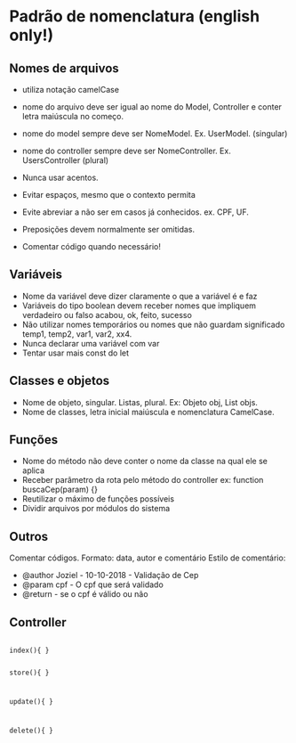 # Padrão de nomenclatura (english only!)

## Nomes de arquivos
* utiliza notação camelCase
* nome do arquivo deve ser igual ao nome do Model, Controller e conter letra maiúscula no começo.
* nome do model sempre deve ser NomeModel. Ex. UserModel. (singular)
* nome do controller sempre deve ser NomeController. Ex. UsersController (plural)

* Nunca usar acentos.

* Evitar espaços, mesmo que o contexto permita
* Evite abreviar a não ser em casos já conhecidos. ex. CPF, UF.
* Preposições devem normalmente ser omitidas.
* Comentar código quando necessário!

## Variáveis
* Nome da variável deve dizer claramente o que a variável é e faz
* Variáveis do tipo boolean devem receber nomes que impliquem verdadeiro ou falso acabou, ok, feito, sucesso
* Não utilizar nomes temporários ou nomes que não guardam significado temp1, temp2, var1, var2, xx4.
* Nunca declarar uma variável com var
* Tentar usar mais const do let

## Classes e objetos
* Nome de objeto, singular. Listas, plural. Ex: Objeto obj, List<Objeto> objs.
* Nome de classes, letra inicial maiúscula e nomenclatura CamelCase.

## Funções
* Nome do método não deve conter o nome da classe na qual ele se aplica
* Receber parâmetro da rota pelo método do controller ex: function buscaCep(param) {}
* Reutilizar o máximo de funções possíveis
* Dividir arquivos por módulos do sistema

## Outros
Comentar códigos. Formato: data, autor e comentário
Estilo de comentário: 
 * @author Joziel - 10-10-2018 - Validação de Cep
 * @param cpf - O cpf que será validado
 * @return - se o cpf é válido ou não

## Controller
<code>
index(){ }

store(){ }

update(){ }

delete(){ }

</code>
